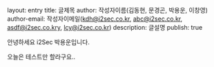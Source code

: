 layout: entry 
title: 글제목 
author: 작성자이름(김동현, 문경곤, 박용운, 이창영) 
author-email: 작성자이메일(kdh@i2sec.co.kr, abc@i2sec.co.kr, asdf@i2sec.co.kry, lcy@i2sec.co.kr) 
description: 글설명 
publish: true 

안녕하세요 i2Sec 박용운입니다.

오늘은 테스트만 할라구요..


